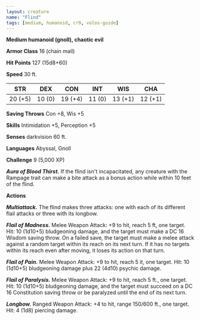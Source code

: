```yaml
---
layout: creature
name: "Flind"
tags: [medium, humanoid, cr9, volos-guide]
---
```


**Medium humanoid (gnoll), chaotic evil**

**Armor Class** 16 (chain mail)

**Hit Points** 127 (15d8+60)

**Speed** 30 ft.

|   STR   |   DEX   |   CON   |   INT   |   WIS   |   CHA   |
|:-----:|:-----:|:-----:|:-----:|:-----:|:-----:|
| 20 (+5) | 10 (0) | 19 (+4) | 11 (0) | 13 (+1) | 12 (+1) |

**Saving Throws** Con +8, Wis +5

**Skills** Intimidation +5, Perception +5

**Senses** darkvision 60 ft.

**Languages** Abyssal, Gnoll

**Challenge** 9 (5,000 XP)

***Aura of Blood Thirst.*** If the flind isn't incapacitated, any creature with the Rampage trait can make a bite attack as a bonus action while within 10 feet of the flind.

**Actions**

***Multiattack.*** The flind makes three attacks: one with each of its different flail attacks or three with its longbow.

***Flail of Madness.*** Melee Weapon Attack: +9 to hit, reach 5 ft, one target. Hit: 10 (1d10+5) bludgeoning damage, and the target must make a DC 16 Wisdom saving throw. On a failed save, the target must make a melee attack against a random target within its reach on its next turn. If it has no targets within its reach even after moving, it loses its action on that turn.

***Flail of Pain.*** Melee Weapon Attack: +9 to hit, reach 5 it, one target. Hit: 10 (1d10+5) bludgeoning damage plus 22 (4d10) psychic damage.

***Flail of Paralysis.*** Melee Weapon Attack: +9 to hit, reach 5 ft., one target. Hit: 10 (1d10+5) bludgeoning damage, and the target must succeed on a DC 16 Constitution saving throw or be paralyzed until the end of its next turn.

***Longbow.*** Ranged Weapon Attack: +4 to hit, range 150/600 ft., one target. Hit: 4 (1d8) piercing damage.

